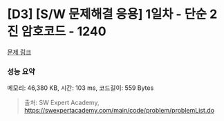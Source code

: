 # [D3] [S/W 문제해결 응용] 1일차 - 단순 2진 암호코드 - 1240 

[문제 링크](https://swexpertacademy.com/main/code/problem/problemDetail.do?contestProbId=AV15FZuqAL4CFAYD) 

### 성능 요약

메모리: 46,380 KB, 시간: 103 ms, 코드길이: 559 Bytes



> 출처: SW Expert Academy, https://swexpertacademy.com/main/code/problem/problemList.do